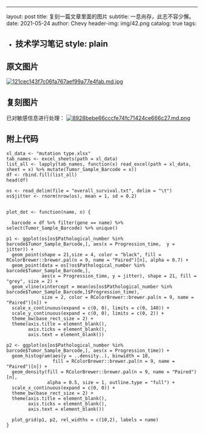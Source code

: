 ---

layout: post
title: 复刻一篇文章里面的图片
subtitle: 一息尚存，此志不容少懈。
date: 2021-05-24
author: Chevy
header-img: img/42.png
catalog: true
tags:

- 技术学习笔记
  style: plain
  ---

## 原文图片

[![121cec143f7c06fa767aef99a77e4fab.md.jpg](https://img.xuchunhui.top/images/2021/05/25/121cec143f7c06fa767aef99a77e4fab.md.jpg)](https://img.xuchunhui.top/image/XmRS)

## 复刻图片

已对敏感信息进行处理：
[![8928bebe66cccfe74fc71424ce666c27.md.png](https://img.xuchunhui.top/images/2021/05/25/8928bebe66cccfe74fc71424ce666c27.md.png)](https://img.xuchunhui.top/image/XuCf)

## 附上代码

```
xl_data <- "mutation type.xlsx"
tab_names <- excel_sheets(path = xl_data)
list_all <- lapply(tab_names, function(x) read_excel(path = xl_data, sheet = x) %>% mutate(Tumor_Sample_Barcode = x))
df <- rbind.fill(list_all)
head(df)

os <- read_delim(file = "overall_survival.txt", delim = "\t")
os$jitter <- rnorm(nrow(os), mean = 1, sd = 0.2)


plot_dot <- function(name, n) {

  barcode = df %>% filter(gene == name) %>% select(Tumor_Sample_Barcode) %>% unique()

p1 <- ggplot(os[os$Pathological_number %in% barcode$Tumor_Sample_Barcode,], aes(x = Progression_time,  y = jitter)) +
  geom_point(shape = 21,size = 4, color = "black", fill = RColorBrewer::brewer.pal(n = 9, name = "Paired")[n], alpha = 0.7) +
  geom_point(data = os[!os$Pathological_number %in% barcode$Tumor_Sample_Barcode,],
             aes(x = Progression_time, y = jitter), shape = 21, fill = "grey", size = 2) +
  geom_vline(xintercept = mean(os[os$Pathological_number %in% barcode$Tumor_Sample_Barcode,]$Progression_time), 
             size = 2, color = RColorBrewer::brewer.pal(n = 9, name = "Paired")[n]) +
  scale_x_continuous(expand = c(0, 0), limits = c(0, 140)) +
  scale_y_continuous(expand = c(0, 0), limits = c(0, 2)) +
  theme_bw(base_rect_size = 2) +
  theme(axis.title = element_blank(), 
        axis.ticks = element_blank(), 
        axis.text = element_blank())

p2 <- ggplot(os[os$Pathological_number %in% barcode$Tumor_Sample_Barcode,], aes(x = Progression_time)) +
  geom_histogram(aes(y = ..density..), binwidth = 10, 
                 fill = RColorBrewer::brewer.pal(n = 9, name = "Paired")[n]) +
  geom_density(fill = RColorBrewer::brewer.pal(n = 9, name = "Paired")[n], 
               alpha = 0.5, size = 1, outline.type = "full") +
  scale_x_continuous(expand = c(0, 0)) +
  theme_bw(base_rect_size = 2) +
  theme(axis.title = element_blank(), 
        axis.ticks = element_blank(), 
        axis.text = element_blank())

  plot_grid(p1, p2, rel_widths = c(10,2), labels = name)
}
```